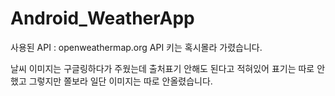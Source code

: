 # Android_WeatherApp

사용된 API : openweathermap.org
API 키는 혹시몰라 가렸습니다.

날씨 이미지는 구글링하다가 주웠는데 출처표기 안해도 된다고 적혀있어 표기는 따로 안했고
그렇지만 쫄보라 일단 이미지는 따로 안올렸습니다.
